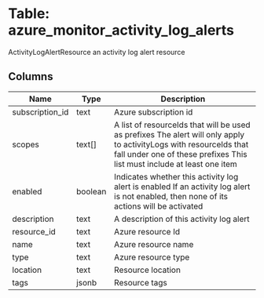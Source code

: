 
# Table: azure_monitor_activity_log_alerts
ActivityLogAlertResource an activity log alert resource
## Columns
| Name        | Type           | Description  |
| ------------- | ------------- | -----  |
|subscription_id|text|Azure subscription id|
|scopes|text[]|A list of resourceIds that will be used as prefixes The alert will only apply to activityLogs with resourceIds that fall under one of these prefixes This list must include at least one item|
|enabled|boolean|Indicates whether this activity log alert is enabled If an activity log alert is not enabled, then none of its actions will be activated|
|description|text|A description of this activity log alert|
|resource_id|text|Azure resource Id|
|name|text|Azure resource name|
|type|text|Azure resource type|
|location|text|Resource location|
|tags|jsonb|Resource tags|

